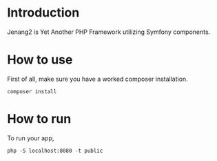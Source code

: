 # Introduction
Jenang2 is Yet Another PHP Framework utilizing Symfony components.

# How to use

First of all, make sure you have a worked composer installation.

    composer install

# How to run

To run your app,
    
    php -S localhost:8080 -t public

